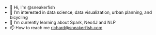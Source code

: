 - 👋 Hi, I’m @sneakerfish
- 👀 I’m interested in data science, data visualization, urban planning, and bicycling
- 🌱 I’m currently learning about Spark, Neo4J and NLP
- 📫 How to reach me richard@sneakerfish.com

<!---
sneakerfish/sneakerfish is a ✨ special ✨ repository because its `README.md` (this file) appears on your GitHub profile.
You can click the Preview link to take a look at your changes.
--->
